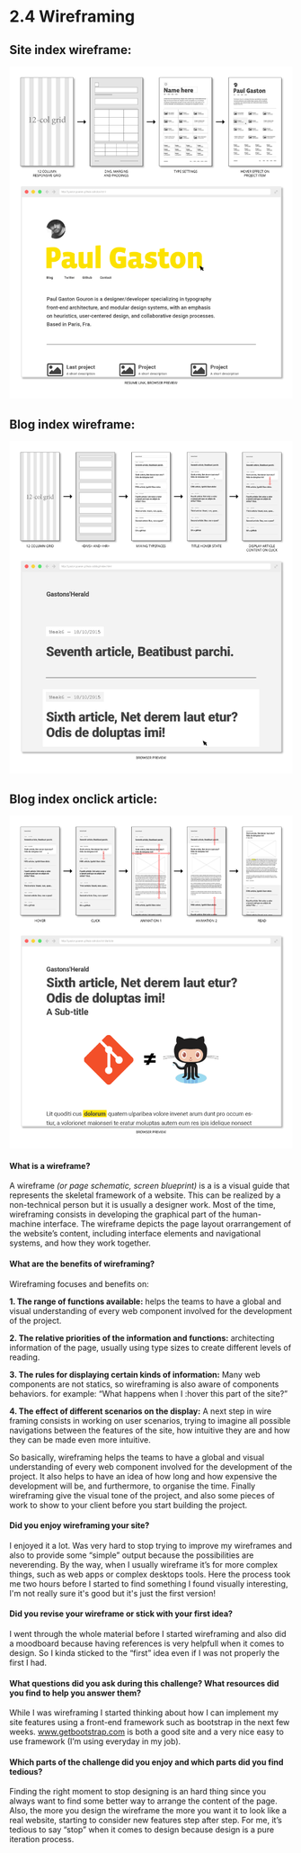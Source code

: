 # 2.4 Wireframing

## Site index wireframe:

![](/week-2/wireframe-index.png)

## Blog index wireframe:

![](/week-2/wireframe-blog-index.png)

## Blog index onclick article:

![](/week-2/wireframe-blog-index-onclick.png)

#### What is a wireframe?
A wireframe *(or page schematic, screen blueprint)* is a is a visual guide that represents the skeletal framework of a website. This can be realized by a non-technical person but it is usually a designer work. Most of the time, wireframing consists in developing the graphical part of the human-machine interface. The wireframe depicts the page layout orarrangement of the website’s content, including interface elements and navigational systems, and how they work together.

#### What are the benefits of wireframing?
Wireframing focuses and benefits on:

**1. The range of functions available:** helps the teams to have a global and visual understanding of every web component involved for the development of the project.

**2. The relative priorities of the information and functions:** architecting information of the page, usually using type sizes to create different levels of reading.

**3. The rules for displaying certain kinds of information:** Many web components are not statics, so wireframing is also aware of components behaviors. for example: “What happens when I :hover this part of the site?”

**4. The effect of different scenarios on the display:** A next step in wire framing consists in working on user scenarios, trying to imagine all possible navigations between the features of the site, how intuitive they are and how they can be made even more intuitive.

So basically, wireframing helps the teams to have a global and visual understanding of every web component involved for the development of the project.
It also helps to have an idea of how long and how expensive the development will be, and furthermore, to organise the time.
Finally wireframing give the visual tone of the project, and also some pieces of work to show to your client before you start building the project.

#### Did you enjoy wireframing your site?
I enjoyed it a lot. Was very hard to stop trying to improve my wireframes and also to provide some “simple” output because the possibilities are neverending.
By the way, when I usually wireframe it’s for more complex things, such as web apps or complex desktops tools. Here the process took me two hours before I started to find something I found visually interesting, I'm not really sure it's good but it's just the first version!

#### Did you revise your wireframe or stick with your first idea?
I went through the whole material before I started wireframing and also did a moodboard because having references is very helpfull when it comes to design.
So I kinda sticked to the “first” idea even if I was not properly the first I had.

#### What questions did you ask during this challenge? What resources did you find to help you answer them?
While I was wireframing I started thinking about how I can implement my site features using a front-end framework such as bootstrap in the next few weeks.
www.getbootstrap.com is both a good site and a very nice easy to use framework (I’m using everyday in my job).

#### Which parts of the challenge did you enjoy and which parts did you find tedious?
Finding the right moment to stop designing is an hard thing since you always want to find some better way to arrange the content of the page. Also, the more you design the wireframe the more you want it to look like a real website, starting to consider new features step after step. For me, it’s tedious to say “stop” when it comes to design because design is a pure iteration process.
